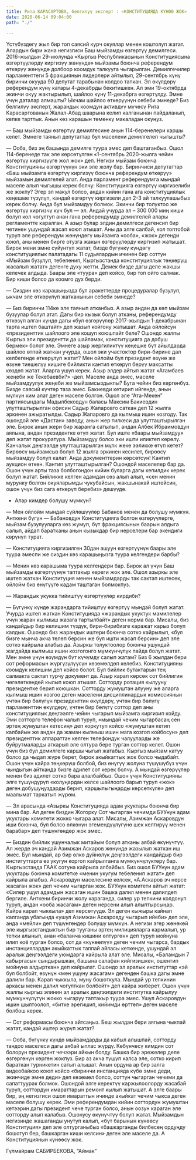 ```yaml
---
title: Рита КАРАСАРТОВА, белгилүү эксперт : «КОНСТИТУЦИЯДА КҮНӨӨ ЖОК»
date: 2020-06-14 09:04:00
path: "./"

---
```

Үстүбүздөгү жыл бир топ саясий курч окуялар менен коштолуп жатат. Алардын бири жана негизгиси Баш мыйзамды өзгөртүү демилгеси. 2016-жылдын 29-июлунда «Кыргыз Республикасынын Конституциясына өзгөртүүлөрдү киргизүү жөнүндө» мыйзамы боюнча референдум өткөрүү жөнүндө долбоор коомдук талкууга чыгарылган. Демилгечилер парламенттеги 5 фракциянын лидерлери айтылып, 29-сентябрь күнү биринчи окууда 90 депутат тарабынан колдоо тапкан. Эл өкүлдөрү референдум күнү катары 4-декабрды бекитишкен. Ал эми 19-октябрда экинчи окуу жактырылып, шайлоо күнү 11-декабрга өзгөртүлдү. Эмне үчүн даталар алмашты? Ыкчам шайлоо өткөрүүнүн себеби эмнеде? Биз белгилүү эксперт, жарандык коомдун активдүү мүчөсү Рита Карасартованын Жалал-Абад шаарына келип калганынан пайдаланып, кепке тарттык. Анын көз карашын төмөнкү макаладан окуңуз. 

— Баш мыйзамды өзгөртүү демилгесине анын 114-беренелери каршы келет. Эмнеге таянып депутаттар бул маселени демилгелеп чыгышты? 

— Ооба, биз эң башында демилге туура эмес деп баштаганбыз. Ошол 114-беренеде так эле көрсөтүлгөн «1-сентябрь 2020-жылга чейин өзгөртүү киргизүүгө жол жок» деп. Негизи мыйзам боюнча Конституцияны өзгөртүүнүн эки эле жолу бар. Биринчиси депутаттар «Баш мыйзамга өзгөртүү киргизүү боюнча референдум өткөрүү» мыйзамын демилгелей алат. Анда парламент референдумга мындай маселе алып чыгышы керек болчу: Конституцияга өзгөртүү киргизелиби же жокпу? Эгер эл макул болсо, андан кийин гана ага конституциялык кеңешме түзүлүп, кандай өзгөртүү киргизели деп 2-3 ай талкуулашыбыз керек болчу. Анда бул мыйзамдуу болмок. Экинчи бир толуктоо же өзгөртүү киргизчү күч бул — эл. Андай учурда эл – 300 000 миң киши болуп кол чогултуп анан гана референдумду демилгелей алары регламентте каралган. А азыр булар элдин демилгеси дегенсип бир четинен ушундай жасап коюп атышат. Аны да элге салбай, кол топтобой туруп эле референдум жөнүндөгү мыйзамга «ооба», «жок» дегенди коюп, аны менен бирге отузга жакын өзгөрүүлөрдү киргизип жатышат. Бирок мени эмне сүйүнтүп жатат, бизде бүгүнкү күндөгү конституциялык палатадагы 11 судьялардын ичинен бир соттун «Мыйзам бузулуп, тебеленип, Кыргызстанда конституциялык төңкөрүш жасалып жатат» дегенге духу жетти. Демек бизде дагы деле жакшы келечек алдыда. Баары эле «туура» деп койсо, бир топ ойго салмак. Бир киши болсо да коомго дух берди. 

— Сиздин көз карашыңызда бул аракеттерде процедуралар бузулуп, ыкчам эле өткөрүлүп жатканынын себеби эмнеде?

— Биз биринчи 114кө эле таянып атканбыз. А азыр андан да көп мыйзам бузуулар болуп атат. Дагы бир кызык болуп атканы, референдумду өткөзүп алган күндө дагы «бул өзгөрүүлөр 2017-жылдын 1-декабрынан тарта иштеп баштайт» деп жазып койгону жатышат. Анда ойлойсун «президенттик шайлоого эле кошуп коюшпайт беле? Ошондо жалпы Кыргыз эли президентти да шайламак, конституцияга да добуш бермек» болот эле. Эмнеге азыр жергиликтүү кеңешке бүт айылдарда шайлоо өтпөй жаткан учурда, ошол эки участоктор бири-бирине дал келбегенде өткөрүлүп жатат? Мен ойлойм бул президент өзүнө же өзүнө тиешелүү кишиге бийликти кантип өткөрүп берүү максатты көздөп жатат. Аларга ушул керек. Азыр элдер айтып жатат «Атамбаев жеңеби же Текебаевби?» -деп. Маселе анда эмес, маселе мыйзамдуулук жеңеби же мыйзамсыздыкпы? Буга чейин биз көргөнбүз. Бизде саясий күчтөр таза эмес. Бакиевди кетирип ийгенде, анын мүлкүн ким алат деген маселе болгон. Ошол эле “Ата-Мекен” партиясындагы Мадылбековдун баласы Максим Бакиевдин улутташтырылган офисин Садыр Жапаровго саткан деп 12 жылга эркинен ажыратылды. Садыр Жапаровго да кылмыш ишин козгоду. Так ошондой эле «Дастан» заводу, анын жер тилкеси да улутташтырылган эле. Бирок анын жери бир жаранга сатылып, андан Албек Ибраимовдун аялына, андан президентке өтүп жатат. Бул иште «баары мыйзамдуу» деп жатат прокуратура. Мыйзамдуу болсо эки ишти иликтеп көрөлү. Канчалык деңгээлде улутташтарылган мүлк жеке ээликке өтүп кетет? Бирөөсү мыйзамсыз болуп 12 жылга эркинен кесилет, бирөөсү мыйзамдуу болуп калат. Анда документтерин көрсөтсүн! Кантип аукцион өткөн. Кантип улутташтырылган? Ошондой маселелер бар да. Ошон үчүн арты таза болбогондон кийин буларга дагы кепилдик керек болуп жатат. Бийликке келген адамдан сөз алып алып, «сен менин мурунку болгон окуяларымды чукубайсын, жакшынакай иштейсин, ошон үчүн биз сага өткөрүп беребиз» дешүүдө. 

- Алар кимдер болушу мүмкүн?

— Мен ойлойм мындай сүйлөшүүлөр Бабанов менен да болушу мүмкүн. Анткени бүгүн — Бабановдун Конституцияга болгон өзгөрүүлөргө, мыйзам бузулууларга көз жумуп, бүт фракциясынын баарын алдыга салып, айдап баратканы анын кызыкдар бир нерселери бар экендиги көрүнүп турат. 

— Конституцияга киргизилген 30дан ашуун өзгөртүүнүн баары эле туура эмеспи же сиздин көз карашыңызга туура келгендери барбы? 

— Менин көз карашыма туура келгендери бар. Бирок ал үчүн Баш мыйзамды өзгөртүүнүн таптакыр кереги жок эле. Ошол азыркы эле иштеп жаткан Конституция менен мыйзамдарды так сактап иштесек, ойлойм биз өнүгүүгө кадам таштаган болмокпуз. 

— Жарандык укукка тийиштүү өзгөртүүлөр кирдиби?

— Бүгүнкү күндө жарандарга тийиштүү өзгөртүү мындай болуп жатат. Учурда иштеп жаткан Конституцияда «жарандык укуктук мамилелер үчүн жаран кылмыш жазага тартылбайт» деген норма бар. Мисалы, биз кандайдыр бир келишим түздүк, бири-бирибизге каражат карыз болуп калдык. Ошондо биз жарандык иштери боюнча сотко кайрылып, «бул бизге мынча акча төлөп берсин же бул ишти жасап берсин» деп эле сотко кайрыла алабыз да. Азыркы толуктоолор боюнча ушундай жагдайда кылмыш ишин козгогонго мүмкүнчүлүк пайда болуп жатат. Мен эмне үчүн өзүмдүн бүт күчүмдү салып жатам? Биз 6 жылдан бери сот реформасын жүргүзүлүүсүн көзөмөлдөп келебиз. Конституцияны коомдук келишим деп койсо болот. Бул бийлик бутактарын тең салмакта сактап турчу документ да. Азыр карап көрсөк сот бийлигин чөгөлөткөндөй кылып коюп атышат. Сотторду ротация кылууну президентке берип коюшкан. Сотторду жумуштан алууну же аларга кылмыш ишин козгоо деген маселени дисциплинардык комиссиянын үчтөн бир бөлүгүн президенттин өкүлдөрү, үчтөн бир бөлүгү парламенттин өкүлдөрү, үчтөн бир бөлүгү соттор деп аны конституциялык деңгээлге чейин чыгарып мыйзамга киргизип койду. Эми сотторго телефон чалып туруп, «мындай чечим чыгарбасаң сен эртең жумуштан кетесиң» деп коркутуп койсо «жумуштан кетип калбайын же андан да жаман кылмыш ишин мага козгоп койбосун» деп президенттик аппараттан келген телефондук чалууларды же буйрутмаларды аткарып эле олтура бере турган соттор келет. Ошон үчүн биз бул демилгеге каршы чыгып жатабыз. Кыргыз мыйзам катуу болсо да чыдап жүрө берет, бирок акыйкаттык жок болсо чыдабайт. Ошон үчүн кайра төңкөрүш болбой, биз өнүгүү жолуна түшүшүбүз үчүн чындыгын айтканда бизге адилет сот керек болчу. А мындай өзгөрүүлөр менен биз адилет сотко бара алалбайбыз. Ошон үчүн Конституцияны элге түшүндүрүп «колуңардан келсе шайлоого барып туруп «жок» деген добушуңуздарды берип, каршылыгыңарды көрсөткүлө» деп маалымат таркатып жүрөм. 

— Эл арасында «Азыркы Конституцияда адам укуктары боюнча бир мина бар. Ал деген биздин Жогорку Сот чыгарган чечимди БУУнун адам укуктары комитети жокко чыгара алат. Мисалы, Азимжан Аскаровдун иши боюнча, бул болсо өлкөнүн эгемендүүлүгүнө шек келтирүү менен барабар» деп түшүнгөндөр жок эмес. 

— Биздин бийлик ушунчалык митайым болуп атканы аябай өкүнүчтүү. Ал жерде эч кандай Азимжан Аскаров жөнүндө жазылып жаткан иш эмес. Бул мындай, ар бир өлкө дүйнөлүк деңгээлдеги кандайдыр бир институттарга өз укугун коргоп кайрылганга мүмкүнчүлүктөрү бар. Кыргызстанда ГААК сотуна кайрыла албайбыз. Биз ошол БУУнун адам укуктары боюнча комитетке «менин укугум тебеленип жатат» деп кайрыла алабыз. Аскаровдун маселесине келсек, «А.Аскаров эч нерсе жасаган жок» деп чечим чыгарган жок. БУУнун комитети айтып жатат: «Силер ушул адамдын жасаган ишин башка далил менен далилдеп бергиле. Анткени биринчи жолу караганда, силер ур тепкини колдонуп туруп, андан «ооба жасагам» деген нерсени алып алыптырсыңар. Кайра карап чыккыла» деп көрсөтүүдө. Эл деген кыжыры кайнап калганда убагында «ушул Азимжан Аскаровду чыгарып ийеби» деп эле, анда «мейли» деп түшүнгөндөр болушу мүмкүн. А негизи эгер жөнөкөй эле кыргызстандыктын бир тууганы эртең милицияларга кармалып, ур тепки алынып, анан «баланча кишини өлтүргөн» деп туруп мойнуна илип коё турган болсо, сот да «күнөөлүү» деген чечим чыгарса, бардык инстанциялардан акыйкаттык таппай айласы кеткенде, ушундай эл аралык деңгээлдеги уюмдарга кайрыла алат эле. Мисалы, «Баламдын 7 кабыргасын сындырышкан, башына салафан кийгизишкен, ошентип мойнуна алдырткан» деп кайрылат. Ошондо эл аралык институттар «эй бул болбойт, өзүнүн «мен ушуну жасагам» дегенден башка дагы эмне далили бар. Карап чыккыла, муну бошоткула. Мындай ур тепкинин аркасы менен далил чогулткан болбойт» деп кайра жиберет. Ошон үчүн жалпы кыргыз элинин эл аралык деңгээлдеги институтка кайрылуу мүмкүнчүлүгүн жокко чыгаруу таптакыр туура эмес. Ушул Аскаровдун ишин шылтоолоп, «битке эрегишип, кийимди өрттөп» деген маселе болбош керек. 

— Сот реформасы боюнча айтсаңыз. Беш жылдан бери аягына чыкпай жатат, кандай иштер жүрүп жатат? 

— Ооба, бүгүнкү күндө мыйзамдарды да кабыл алышпай, сотторду тандоо маселеси дагы аябай ыплас жүрдү. Көбүнчөсү кимдин сот болорун президент чечээри айкын болду. Башка бир эрежелер деле өзгөргөнүн көргөн жокпуз. Бир аз акча түшүп калса эле, сотко кирип бараткан турникетин сатып алышат. Анын ордуна ар бир залга видеобайкоо коюп койсо «биринчи инстанцияда күбө эмне деди, экинчиде эмне деди» деп көзөмөл болсо, соттун чыгарган чечими да сапаттуурак болмок. Ошондой элге керектүү каржылоолорду жасабай туруп, соттордун имараттарын ремонт кылып жатышат. А элге баары бир, эң негизгиси ошол имараттын ичинде акыйкат чечим чыкса деген маселе болушу керек. Эми референдумдан кийин соттордун жумуштан кетээрин дагы президент чече турган болсо, анын оозун караган эле сотторду алып калабыз. Ошонусу өкүнүчтүү болуп жатат. Мыйзамдын негизинде жашаганды унутуп калып, «бүт барынын күнөөсү Конституция» деп эле олтурганыбыз «башкарганды билбесең ордуңду бошотуп бер, башкарган киши келсин» деген эле маселе да. А Конституциянын күнөөсү жок.

Гүлмайрам САБИРБЕКОВА, “Аймак”